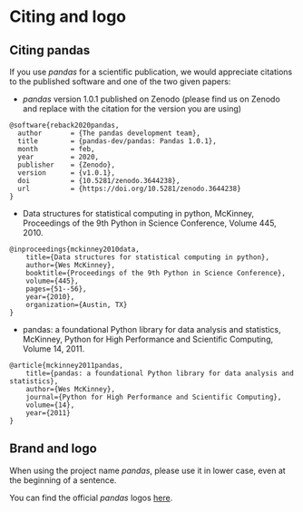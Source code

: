 # Citing and logo

## Citing pandas

If you use *pandas* for a scientific publication, we would appreciate citations to the published software and one of the two given papers:

- *pandas* version 1.0.1 published on Zenodo (please find us on Zenodo and replace with the citation for the version you are using)
```
@software{reback2020pandas,
  author       = {The pandas development team},
  title        = {pandas-dev/pandas: Pandas 1.0.1},
  month        = feb,
  year         = 2020,
  publisher    = {Zenodo},
  version      = {v1.0.1},
  doi          = {10.5281/zenodo.3644238},
  url          = {https://doi.org/10.5281/zenodo.3644238}
}
```

- Data structures for statistical computing in python, McKinney, Proceedings of the 9th Python in Science Conference, Volume 445, 2010.
```
@inproceedings{mckinney2010data,
    title={Data structures for statistical computing in python},
    author={Wes McKinney},
    booktitle={Proceedings of the 9th Python in Science Conference},
    volume={445},
    pages={51--56},
    year={2010},
    organization={Austin, TX}
}
```

- pandas: a foundational Python library for data analysis and statistics, McKinney, Python for High Performance and Scientific Computing, Volume 14, 2011.
```
@article{mckinney2011pandas,
    title={pandas: a foundational Python library for data analysis and statistics},
    author={Wes McKinney},
    journal={Python for High Performance and Scientific Computing},
    volume={14},
    year={2011}
}
```

## Brand and logo

When using the project name *pandas*, please use it in lower case, even at the beginning of a sentence.

You can find the official *pandas* logos [here](https://pandas.io/about/citing.html).
